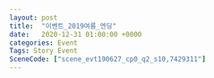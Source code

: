 ```yaml
---
layout: post
title:  "이벤트_2019여름_엔딩"
date:   2020-12-31 01:00:00 +0000
categories: Event
Tags: Story Event
SceneCode: ["scene_evt190627_cp0_q2_s10,7429311"]
---
```

